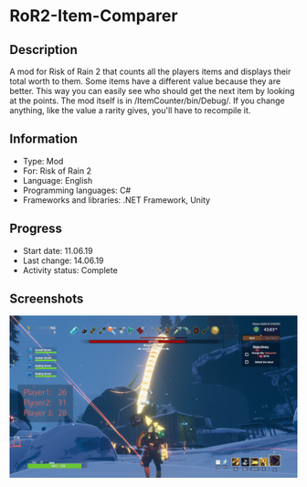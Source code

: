 # RoR2-Item-Comparer
 
## Description
A mod for Risk of Rain 2 that counts all the players items and displays their total worth to them.
Some items have a different value because they are better.
This way you can easily see who should get the next item by looking at the points.
The mod itself is in /ItemCounter/bin/Debug/. 
If you change anything, like the value a rarity gives, you'll have to recompile it.


## Information
- Type: Mod
- For: Risk of Rain 2
- Language: English
- Programming languages: C#
- Frameworks and libraries: .NET Framework, Unity


## Progress
- Start date: 11.06.19
- Last change: 14.06.19
- Activity status: Complete


## Screenshots
![Game](/Screenshots/Game.png)
